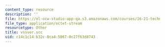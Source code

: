 ```yaml
---
content_type: resource
description: ''
file: https://ol-ocw-studio-app-qa.s3.amazonaws.com/courses/16-21-techniques-for-structural-analysis-and-design-spring-2005/c14c1c14b32c8ca458670c27f63d8743_vssver.scc
file_type: application/octet-stream
resourcetype: Other
title: vssver.scc
uid: c14c1c14-b32c-8ca4-5867-0c27f63d8743
---
```

